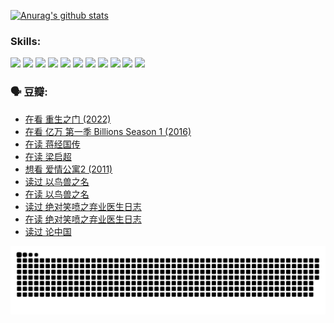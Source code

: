 
[![Anurag's github stats](https://github-readme-stats.vercel.app/api?username=w940853815)](https://github.com/anuraghazra/github-readme-stats)

### Skills:

<code><img height="32" src="https://cdn.jsdelivr.net/npm/simple-icons@v5/icons/python.svg"></code>
<code><img height="32" src="https://cdn.jsdelivr.net/npm/simple-icons@v5/icons/javascript.svg"></code>
<code><img height="32" src="https://cdn.jsdelivr.net/npm/simple-icons@v5/icons/django.svg"></code>
<code><img height="32" src="https://cdn.jsdelivr.net/npm/simple-icons@v5/icons/flask.svg"></code>
<code><img height="32" src="https://cdn.jsdelivr.net/npm/simple-icons@v5/icons/vuetify.svg"></code>
<code><img height="32" src="https://cdn.jsdelivr.net/npm/simple-icons@v5/icons/git.svg"></code>
<code><img height="32" src="https://cdn.jsdelivr.net/npm/simple-icons@v5/icons/docker.svg"></code>
<code><img height="32" src="https://cdn.jsdelivr.net/npm/simple-icons@v5/icons/postgresql.svg"></code>
<code><img height="32" src="https://cdn.jsdelivr.net/npm/simple-icons@v5/icons/elasticsearch.svg"></code>
<code><img height="32" src="https://cdn.jsdelivr.net/npm/simple-icons@v5/icons/macos.svg"></code>
<code><img height="32" src="https://cdn.jsdelivr.net/npm/simple-icons@v5/icons/linux.svg"></code>

### 🗣 豆瓣:

<!-- DOUBAN-ACTIVITIES:START -->
- [在看 重生之门‎ (2022)](https://www.douban.com/people/136069238/status/3882598762/?_i=54021228)
- [在看 亿万 第一季 Billions Season 1‎ (2016)](https://www.douban.com/people/136069238/status/3878098700/?_i=54021228)
- [在读 蒋经国传](https://www.douban.com/people/136069238/status/3877458956/?_i=54021228)
- [在读 梁启超](https://www.douban.com/people/136069238/status/3876806133/?_i=54021228)
- [想看 爱情公寓2‎ (2011)](https://www.douban.com/people/136069238/status/3876682115/?_i=54021228)
- [读过 以鸟兽之名](https://www.douban.com/people/136069238/status/3876369302/?_i=54021228)
- [在读 以鸟兽之名](https://www.douban.com/people/136069238/status/3869094471/?_i=54021228)
- [读过 绝对笑喷之弃业医生日志](https://www.douban.com/people/136069238/status/3869093225/?_i=54021228)
- [在读 绝对笑喷之弃业医生日志](https://www.douban.com/people/136069238/status/3862106751/?_i=54021228)
- [读过 论中国](https://www.douban.com/people/136069238/status/3862105795/?_i=54021229)
<!-- DOUBAN-ACTIVITIES:END -->


![Snake animation](https://raw.githubusercontent.com/w940853815/w940853815/output/github-contribution-grid-snake.svg)

<!--
**w940853815/w940853815** is a ✨ _special_ ✨ repository because its `README.md` (this file) appears on your GitHub profile.

Here are some ideas to get you started:

- 🔭 I’m currently working on ...
- 🌱 I’m currently learning ...
- 👯 I’m looking to collaborate on ...
- 🤔 I’m looking for help with ...
- 💬 Ask me about ...
- 📫 How to reach me: ...
- 😄 Pronouns: ...
- ⚡ Fun fact: ...
-->
